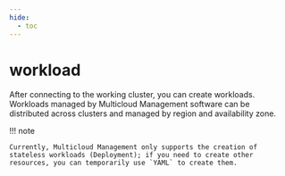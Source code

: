 ```yaml
---
hide:
  - toc
---
```


# workload

After connecting to the working cluster, you can create workloads. Workloads managed by Multicloud Management software can be distributed across clusters and managed by region and availability zone.

<!--screenshot-->

!!! note

    Currently, Multicloud Management only supports the creation of stateless workloads (Deployment); if you need to create other resources, you can temporarily use `YAML` to create them.